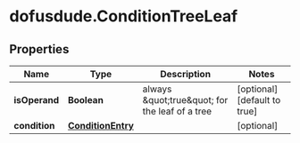 # dofusdude.ConditionTreeLeaf

## Properties

Name | Type | Description | Notes
------------ | ------------- | ------------- | -------------
**isOperand** | **Boolean** | always \&quot;true\&quot; for the leaf of a tree | [optional] [default to true]
**condition** | [**ConditionEntry**](ConditionEntry.md) |  | [optional] 


